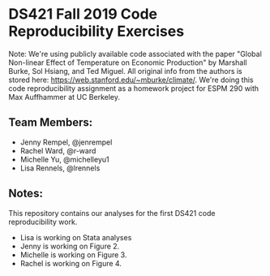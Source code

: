 # DS421 Fall 2019 Code Reproducibility Exercises

Note: We're using publicly available code associated with the paper "Global Non-linear Effect of Temperature on Economic Production" by Marshall Burke, Sol Hsiang, and Ted Miguel. All original info from the authors is stored here: https://web.stanford.edu/~mburke/climate/. We're doing this code reproducibility assignment as a homework project for ESPM 290 with Max Auffhammer at UC Berkeley.

## Team Members:

- Jenny Rempel, @jenrempel
- Rachel Ward, @r-ward
- Michelle Yu, @michelleyu1
- Lisa Rennels, @lrennels

## Notes:

This repository contains our analyses for the first DS421 code reproducibility work. 

- Lisa is working on Stata analyses
- Jenny is working on Figure 2.
- Michelle is working on Figure 3.
- Rachel is working on Figure 4. 
